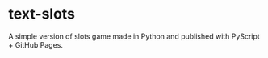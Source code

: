 # text-slots
A simple version of slots game made in Python and published with PyScript + GitHub Pages.
